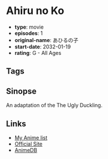 # Ahiru no Ko

-   **type**: movie
-   **episodes**: 1
-   **original-name**: あひるの子
-   **start-date**: 2032-01-19
-   **rating**: G - All Ages

## Tags

## Sinopse

An adaptation of the The Ugly Duckling.

## Links

-   [My Anime list](https://myanimelist.net/anime/35410/Ahiru_no_Ko)
-   [Official Site](http://animation.filmarchives.jp/works/view/91173)
-   [AnimeDB](http://anidb.info/perl-bin/animedb.pl?show=anime&aid=12881)
